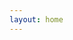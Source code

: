 ```yaml
---
layout: home
---
```


<!--
<ul>
  {% for count in site.data.navigation %}
    <li>
      <p><a href = "{{ count.link }}">{{ count.name }}</a></p>
    </li>
  {% endfor %}
</ul>
-->
